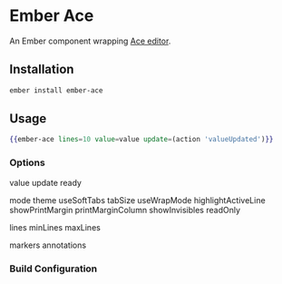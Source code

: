 # Ember Ace

An Ember component wrapping [Ace editor](https://ace.c9.io).

## Installation

```bash
ember install ember-ace
```

## Usage

```hbs
{{ember-ace lines=10 value=value update=(action 'valueUpdated')}}
```

### Options

value
update
ready

mode
theme
useSoftTabs
tabSize
useWrapMode
highlightActiveLine
showPrintMargin
printMarginColumn
showInvisibles
readOnly

lines
minLines
maxLines

markers
annotations

### Build Configuration

